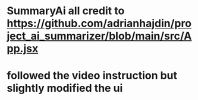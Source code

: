 # SummaryAi all credit to https://github.com/adrianhajdin/project_ai_summarizer/blob/main/src/App.jsx
# followed the video instruction but slightly modified the ui
